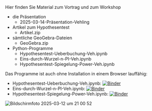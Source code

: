 Hier finden Sie Material zum Vortrag und zum Workshop
- die Präsentation
  - 2025-03-14-Präsentation-Vehling
- Artikel zum Hypothesentest
  - Artikel.zip 
- sämtliche GeoGebra-Dateien
  - GeoGebra.zip
- Python-Programme
  - Hypothesentest-Ueberbuchung-Veh.ipynb  
  - Eins-durch-Wurzel-n-PI-Veh.ipynb
  - Hypothesentest-Spiegelung-Power-Veh.ipynb
  
Das Programme ist auch ohne Installation in einem Browser lauffähig:
- Hypothesentest-Ueberbuchung-Veh.ipynb: [![Binder](https://mybinder.org/badge_logo.svg)](https://mybinder.org/v2/gh/RVeh/Hypothesentest/main?filepath=Hypothesentest-Ueberbuchung-Veh.ipynb)
- Eins-durch-Wurzel-n-PI-Veh.ipynb: [![Binder](https://mybinder.org/badge_logo.svg)](https://mybinder.org/v2/gh/RVeh/Hypothesentest/main?filepath=Eins-durch-Wurzel-n-PI-Veh.ipynb)
- Hypothesentest-Spiegelung-Power-Veh.ipynb: [![Binder](https://mybinder.org/badge_logo.svg)](https://mybinder.org/v2/gh/RVeh/Hypothesentest/main?filepath=Hypothesentest-Spiegelung-Power-Veh.ipynb)

![Bildschirmfoto 2025-03-12 um 21 00 52](https://github.com/user-attachments/assets/7b4067d3-2c83-43fd-8d37-e3878e7c9f4a)
